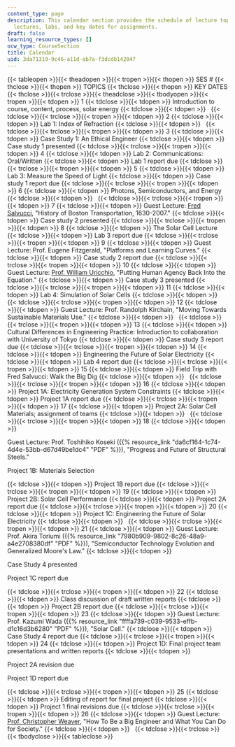 ```yaml
---
content_type: page
description: This calendar section provides the schedule of lecture topics, guest
  lectures, labs, and key dates for assignments.
draft: false
learning_resource_types: []
ocw_type: CourseSection
title: Calendar
uid: 3da71319-9c46-a11d-ab7a-f3dcdb142047
---
```

{{< tableopen >}}{{< theadopen >}}{{< tropen >}}{{< thopen >}}
SES #
{{< thclose >}}{{< thopen >}}
TOPICS
{{< thclose >}}{{< thopen >}}
KEY DATES
{{< thclose >}}{{< trclose >}}{{< theadclose >}}{{< tbodyopen >}}{{< tropen >}}{{< tdopen >}}
1
{{< tdclose >}}{{< tdopen >}}
Introduction to course, content, process, solar energy
{{< tdclose >}}{{< tdopen >}}
 
{{< tdclose >}}{{< trclose >}}{{< tropen >}}{{< tdopen >}}
2
{{< tdclose >}}{{< tdopen >}}
Lab 1: Index of Refraction
{{< tdclose >}}{{< tdopen >}}
 
{{< tdclose >}}{{< trclose >}}{{< tropen >}}{{< tdopen >}}
3
{{< tdclose >}}{{< tdopen >}}
Case Study 1: An Ethical Engineer
{{< tdclose >}}{{< tdopen >}}
Case study 1 presented
{{< tdclose >}}{{< trclose >}}{{< tropen >}}{{< tdopen >}}
4
{{< tdclose >}}{{< tdopen >}}
Lab 2: Communications: Oral/Written
{{< tdclose >}}{{< tdopen >}}
Lab 1 report due
{{< tdclose >}}{{< trclose >}}{{< tropen >}}{{< tdopen >}}
5
{{< tdclose >}}{{< tdopen >}}
Lab 3: Measure the Speed of Light
{{< tdclose >}}{{< tdopen >}}
Case study 1 report due
{{< tdclose >}}{{< trclose >}}{{< tropen >}}{{< tdopen >}}
6
{{< tdclose >}}{{< tdopen >}}
Photons, Semiconductors, and Energy
{{< tdclose >}}{{< tdopen >}}
 
{{< tdclose >}}{{< trclose >}}{{< tropen >}}{{< tdopen >}}
7
{{< tdclose >}}{{< tdopen >}}
Guest Lecture: [Fred Salvucci](http://cee.mit.edu/salvucci), "History of Boston Transportation, 1630-2007."
{{< tdclose >}}{{< tdopen >}}
Case study 2 presented
{{< tdclose >}}{{< trclose >}}{{< tropen >}}{{< tdopen >}}
8
{{< tdclose >}}{{< tdopen >}}
The Solar Cell Lecture
{{< tdclose >}}{{< tdopen >}}
Lab 3 report due
{{< tdclose >}}{{< trclose >}}{{< tropen >}}{{< tdopen >}}
9
{{< tdclose >}}{{< tdopen >}}
Guest Lecture: Prof. Eugene Fitzgerald, "Platforms and Learning Curves."
{{< tdclose >}}{{< tdopen >}}
Case study 2 report due
{{< tdclose >}}{{< trclose >}}{{< tropen >}}{{< tdopen >}}
10
{{< tdclose >}}{{< tdopen >}}
Guest Lecture: [Prof. William Uricchio](http://cmsw.mit.edu/profile/william-uricchio/), "Putting Human Agency Back Into the Equation."
{{< tdclose >}}{{< tdopen >}}
Case study 3 presented
{{< tdclose >}}{{< trclose >}}{{< tropen >}}{{< tdopen >}}
11
{{< tdclose >}}{{< tdopen >}}
Lab 4: Simulation of Solar Cells
{{< tdclose >}}{{< tdopen >}}
 
{{< tdclose >}}{{< trclose >}}{{< tropen >}}{{< tdopen >}}
12
{{< tdclose >}}{{< tdopen >}}
Guest Lecture: Prof. Randolph Kirchain, "Moving Towards Sustainable Materials Use."
{{< tdclose >}}{{< tdopen >}}
 
{{< tdclose >}}{{< trclose >}}{{< tropen >}}{{< tdopen >}}
13
{{< tdclose >}}{{< tdopen >}}
Cultural Differences in Engineering Practice: Introduction to collaboration with University of Tokyo
{{< tdclose >}}{{< tdopen >}}
Case study 3 report due
{{< tdclose >}}{{< trclose >}}{{< tropen >}}{{< tdopen >}}
14
{{< tdclose >}}{{< tdopen >}}
Engineering the Future of Solar Electricity
{{< tdclose >}}{{< tdopen >}}
Lab 4 report due
{{< tdclose >}}{{< trclose >}}{{< tropen >}}{{< tdopen >}}
15
{{< tdclose >}}{{< tdopen >}}
Field Trip with Fred Salvucci: Walk the Big Dig
{{< tdclose >}}{{< tdopen >}}
 
{{< tdclose >}}{{< trclose >}}{{< tropen >}}{{< tdopen >}}
16
{{< tdclose >}}{{< tdopen >}}
Project 1A: Electricity Generation System Constraints
{{< tdclose >}}{{< tdopen >}}
Project 1A report due
{{< tdclose >}}{{< trclose >}}{{< tropen >}}{{< tdopen >}}
17
{{< tdclose >}}{{< tdopen >}}
Project 2A: Solar Cell Materials; assignment of teams
{{< tdclose >}}{{< tdopen >}}
 
{{< tdclose >}}{{< trclose >}}{{< tropen >}}{{< tdopen >}}
18
{{< tdclose >}}{{< tdopen >}}

Guest Lecture: Prof. Toshihiko Koseki ({{% resource_link "da6cf164-1c74-4d4e-53bb-d67d49be1dc4" "PDF" %}}), "Progress and Future of Structural Steels."

Project 1B: Materials Selection

{{< tdclose >}}{{< tdopen >}}
Project 1B report due
{{< tdclose >}}{{< trclose >}}{{< tropen >}}{{< tdopen >}}
19
{{< tdclose >}}{{< tdopen >}}
Project 2B: Solar Cell Performance
{{< tdclose >}}{{< tdopen >}}
Project 2A report due
{{< tdclose >}}{{< trclose >}}{{< tropen >}}{{< tdopen >}}
20
{{< tdclose >}}{{< tdopen >}}
Project 1C: Engineering the Future of Solar Electricity
{{< tdclose >}}{{< tdopen >}}
 
{{< tdclose >}}{{< trclose >}}{{< tropen >}}{{< tdopen >}}
21
{{< tdclose >}}{{< tdopen >}}
Guest Lecture: Prof. Akira Toriumi ({{% resource_link "7980b909-9802-8c26-48a9-a4e2708380df" "PDF" %}}), "Semiconductor Technology Evolution and Generalized Moore's Law."
{{< tdclose >}}{{< tdopen >}}

Case Study 4 presented

Project 1C report due

{{< tdclose >}}{{< trclose >}}{{< tropen >}}{{< tdopen >}}
22
{{< tdclose >}}{{< tdopen >}}
Class discussion of draft written reports
{{< tdclose >}}{{< tdopen >}}
Project 2B report due
{{< tdclose >}}{{< trclose >}}{{< tropen >}}{{< tdopen >}}
23
{{< tdclose >}}{{< tdopen >}}
Guest Lecture: Prof. Kazumi Wada ({{% resource_link "ffffa739-c039-9533-effb-d1c16d3b6280" "PDF" %}}), "Solar Cell."
{{< tdclose >}}{{< tdopen >}}
Case Study 4 report due
{{< tdclose >}}{{< trclose >}}{{< tropen >}}{{< tdopen >}}
24
{{< tdclose >}}{{< tdopen >}}
Project 1D: Final project team presentations and written reports
{{< tdclose >}}{{< tdopen >}}

Project 2A revision due

Project 1D report due

{{< tdclose >}}{{< trclose >}}{{< tropen >}}{{< tdopen >}}
25
{{< tdclose >}}{{< tdopen >}}
Editing of report for final project
{{< tdclose >}}{{< tdopen >}}
Project 1 final revisions due
{{< tdclose >}}{{< trclose >}}{{< tropen >}}{{< tdopen >}}
26
{{< tdclose >}}{{< tdopen >}}
Guest Lecture: [Prof. Christopher Weaver](http://www.convergenceculture.org/aboutc3/people.php#chris), "How To Be a Big Engineer and What You Can Do for Society."
{{< tdclose >}}{{< tdopen >}}
 
{{< tdclose >}}{{< trclose >}}{{< tbodyclose >}}{{< tableclose >}}